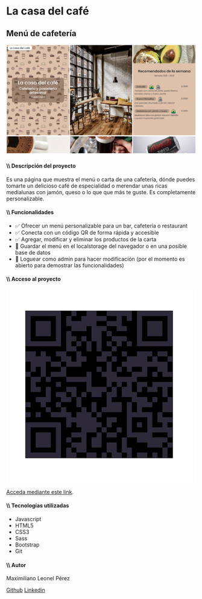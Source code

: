 <h1>La casa del café</h1>
<h2>Menú de cafetería</h2>

<div>
<img src="img\lacasadelcafe.png">
</div>

<h4 class="text-lg">\\ Descripción del proyecto</h4>
<p>Es una página que muestra el menú o carta de una cafetería, dónde puedes tomarte un delicioso café de especialidad o merendar unas ricas medialunas con jamón, queso o lo que que más te guste. Es completamente personalizable.</p>

<h4 class="text-lg">\\ Funcionalidades</h4>

<ul>
<li>✅ Ofrecer un menú personalizable para un bar, cafetería o restaurant</li>
<li>✅ Conecta con un código QR de forma rápida y accesible</li>
<li>✅ Agregar, modificar y eliminar los productos de la carta</li>
<li>🔧 Guardar el menú en el localstorage del navegador o en una posible base de datos</li>
<li>🔧 Loguear como admin para hacer modificación (por el momento es abierto para demostrar las funcionalidades)</li>
</ul>

<h4 class="text-lg">\\ Acceso al proyecto</h4>

<div>

 <img src="img\QRCode.mini.png"/>

</div>

<a href="https://menu-cafeteria.vercel.app/" target="_blank">Acceda mediante este link</a>.

<h4 class="text-lg">\\ Tecnologías utilizadas</h4>

<div class="flex gap-x-2">
<ul>
<li>Javascript</li>
<li>HTML5</li>
<li>CSS3</li>
<li>Sass</li>
<li>Bootstrap</li>
<li>Git</li>
</ul>

<h4 class="text-lg">\\ Autor</h4>

<p>Maximiliano Leonel Pérez</p>
<a href="https://github.com/MaximilianoLeonel23" target="_blank">Github</a>
<a href="https://www.linkedin.com/in/maximiliano-leonel-p%C3%A9rez-8846b826a/" target="_blank">Linkedin</a>
